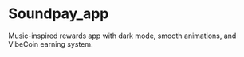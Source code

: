 # Soundpay_app
Music-inspired rewards app with dark mode, smooth animations, and VibeCoin earning system.
